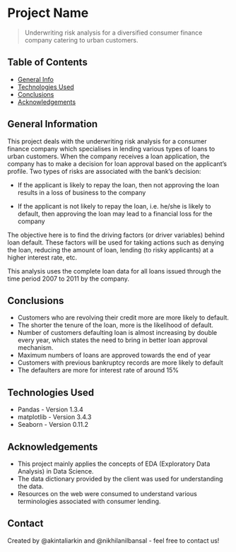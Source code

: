 # Project Name
> Underwriting risk analysis for a diversified consumer finance company catering to urban customers.

## Table of Contents
* [General Info](#general-information)
* [Technologies Used](#technologies-used)
* [Conclusions](#conclusions)
* [Acknowledgements](#acknowledgements)

## General Information
This project deals with the underwriting risk analysis for a consumer finance company which specialises in lending various types of loans to urban customers. When the company receives a loan application, the company has to make a decision for loan approval based on the applicant’s profile. Two types of risks are associated with the bank’s decision:

* If the applicant is likely to repay the loan, then not approving the loan results in a loss of business to the company

* If the applicant is not likely to repay the loan, i.e. he/she is likely to default, then approving the loan may lead to a financial loss for the company

The objective here is to find the driving factors (or driver variables) behind loan default. These factors will be used for taking actions such as denying the loan, reducing the amount of loan, lending (to risky applicants) at a higher interest rate, etc.

This analysis uses the complete loan data for all loans issued through the time period 2007 to 2011 by the company.


## Conclusions
- Customers who are revolving their credit more are more likely to default.
- The shorter the tenure of the loan, more is the likelihood of default.
- Number of customers defaulting loan is almost increasing by double every year, which states the need to bring in better loan approval mechanism.
- Maximum numbers of loans are approved towards the end of year
- Customers with previous bankruptcy records are more likely to default
- The defaulters are more for interest rate of around 15%

## Technologies Used
- Pandas - Version 1.3.4
- matplotlib - Version 3.4.3
- Seaborn - Version 0.11.2

## Acknowledgements
- This project mainly applies the concepts of EDA (Exploratory Data Analysis) in Data Science.
- The data dictionary provided by the client was used for understanding the data.
- Resources on the web were consumed to understand various terminologies associated with consumer lending.

## Contact
Created by @akintaliarkin and @nikhilanilbansal - feel free to contact us!


<!-- Optional -->
<!-- ## License -->
<!-- This project is open source and available under the [... License](). -->

<!-- You don't have to include all sections - just the one's relevant to your project -->
